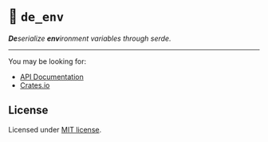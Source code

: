 # 🦀 `de_env`

_**De**serialize **env**ironment variables through serde._

---

You may be looking for:

- [API Documentation](https://docs.rs/de_env)
- [Crates.io](https://crates.io/crates/de_env)

## License

Licensed under [MIT license](LICENSE).
